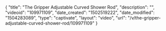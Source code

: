 {
    "title": "The Gripper Adjustable Curved Shower Rod",
    "description": "",
    "videoid": "109971109",
    "date_created": "1502519222",
    "date_modified": "1504283089",
    "type": "captivate",
    "layout": "video",
    "url": "\/v\/the-gripper-adjustable-curved-shower-rod\/109971109"
}